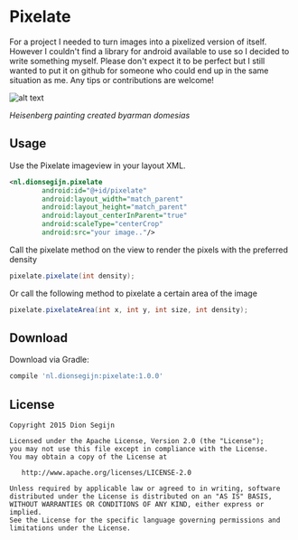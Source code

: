 # Pixelate
For a project I needed to turn images into a pixelized version of itself. However I couldn't find a library for android available to use so I decided to write something myself. Please don't expect it to be perfect but I still wanted to put it on github for someone who could end up in the same situation as me. Any tips or contributions are welcome!

![alt text](https://github.com/DanielMartinus/Pixelate/blob/master/images/pixelate_illustration.png "Pixelate")

_Heisenberg painting created byarman domesias_

## Usage

Use the Pixelate imageview in your layout XML.

```XML
<nl.dionsegijn.pixelate
        android:id="@+id/pixelate"
        android:layout_width="match_parent"
        android:layout_height="match_parent"
        android:layout_centerInParent="true"
        android:scaleType="centerCrop"
        android:src="your image.."/>
```

Call the pixelate method on the view to render the pixels with the preferred density
```Java
pixelate.pixelate(int density);
```
Or call the following method to pixelate a certain area of the image
```Java
pixelate.pixelateArea(int x, int y, int size, int density);
```

Download
--------

Download via Gradle:
```groovy
compile 'nl.dionsegijn:pixelate:1.0.0'
```

License
-------

    Copyright 2015 Dion Segijn

    Licensed under the Apache License, Version 2.0 (the "License");
    you may not use this file except in compliance with the License.
    You may obtain a copy of the License at

       http://www.apache.org/licenses/LICENSE-2.0

    Unless required by applicable law or agreed to in writing, software
    distributed under the License is distributed on an "AS IS" BASIS,
    WITHOUT WARRANTIES OR CONDITIONS OF ANY KIND, either express or implied.
    See the License for the specific language governing permissions and
    limitations under the License.
